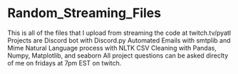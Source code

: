 # Random_Streaming_Files
This is all of the files that I upload from streaming the code at twitch.tv/pyatl
Projects are 
Discord bot with Discord.py
Automated Emails with smtplib and Mime
Natural Language process with NLTK
CSV Cleaning with Pandas, Numpy, Matplotlib, and seaborn
All project questions can be asked direclty of me on fridays at 7pm EST on twitch.
